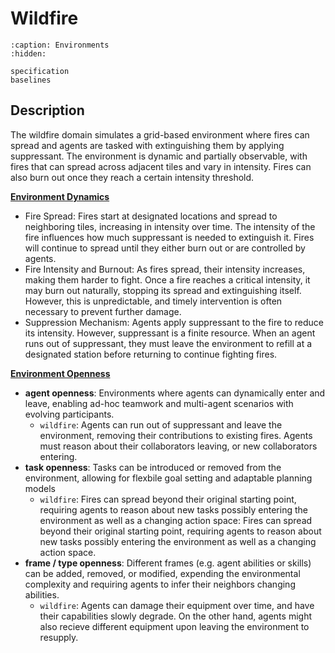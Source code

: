 # Wildfire
```{toctree}
:caption: Environments
:hidden:

specification
baselines
```

## Description

The wildfire domain simulates a grid-based environment where fires can spread and agents are tasked with extinguishing
them by applying suppressant. The environment is dynamic and partially observable, with fires that can spread across
adjacent tiles and vary in intensity. Fires can also burn out once they reach a certain intensity threshold.

<u>**Environment Dynamics**</u><br>
- Fire Spread: Fires start at designated locations and spread to neighboring tiles, increasing in intensity over
  time. The intensity of the fire influences how much suppressant is needed to extinguish it. Fires will continue
  to spread until they either burn out or are controlled by agents.
- Fire Intensity and Burnout: As fires spread, their intensity increases, making them harder to fight. Once a
  fire reaches a critical intensity, it may burn out naturally, stopping its spread and extinguishing itself.
  However, this is unpredictable, and timely intervention is often necessary to prevent further damage.
- Suppression Mechanism: Agents apply suppressant to the fire to reduce its intensity. However, suppressant is a
  finite resource. When an agent runs out of suppressant, they must leave the environment to refill at a designated
  station before returning to continue fighting fires.

<u>**Environment Openness**</u><br>
- **agent openness**: Environments where agents can dynamically enter and leave, enabling ad-hoc teamwork and
  multi-agent scenarios with evolving participants.
    - `wildfire`: Agents can run out of suppressant and leave the environment, removing their contributions
      to existing fires. Agents must reason about their collaborators leaving, or new collaborators entering.
- **task openness**: Tasks can be introduced or removed from the environment, allowing for flexbile goal setting
  and adaptable planning models
    - `wildfire`: Fires can spread beyond their original starting point, requiring agents to reason about new
      tasks possibly entering the environment as well as a changing action space: Fires can spread beyond
      their original starting point, requiring agents to reason about new tasks possibly entering the
      environment as well as a changing action space.
- **frame / type openness**: Different frames (e.g. agent abilities or skills) can be added, removed, or modified,
  expending the environmental complexity and requiring agents to infer their neighbors changing abilities.
    - `wildfire`: Agents can damage their equipment over time, and have their capabilities slowly degrade. On
      the other hand, agents might also recieve different equipment upon leaving the environment to resupply.
